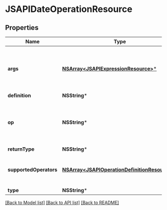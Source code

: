 # JSAPIDateOperationResource

## Properties
Name | Type | Description | Notes
------------ | ------------- | ------------- | -------------
**args** | [**NSArray&lt;JSAPIExpressionResource&gt;***](JSAPIExpressionResource.md) | The arguments the operator apply to. See notes for details. | 
**definition** | **NSString*** |  | [optional] 
**op** | **NSString*** | The operator to be used in this predicate. See notes for details. | 
**returnType** | **NSString*** |  | [optional] 
**supportedOperators** | [**NSArray&lt;JSAPIOperationDefinitionResource&gt;***](JSAPIOperationDefinitionResource.md) | The operators supported by this expression | [optional] 
**type** | **NSString*** |  | [optional] 

[[Back to Model list]](../README.md#documentation-for-models) [[Back to API list]](../README.md#documentation-for-api-endpoints) [[Back to README]](../README.md)


